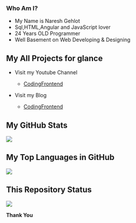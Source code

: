 

### Who Am I?

  * My Name is Naresh Gehlot
  * Sql,HTML,Angular and JavaScript lover
  * 24 Years OLD Programmer
  * Well Basement on Web Developing & Designing


## My All Projects for glance

  - Visit my Youtube Channel
      * [CodingFrontend](https://www.youtube.com/channel/UCZp4sbFWb3Eurk3vQzMKjbA)

  - Visit my Blog

      * [CodingFrontend](http://www.officialnaresh.in/)



## My GitHub Stats
<img src="https://github.com/98nareshinn">


## My Top Languages in GitHub
<img src="https://github.com/98nareshinn">

## This Repository Status
<img src="https://github.com/98nareshinn">


**Thank You**
